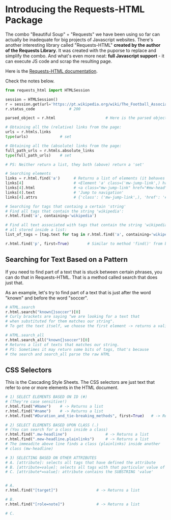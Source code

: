 # Introducing the Requests-HTML Package

The combo "Beautiful Soup" + "Requests" we have been using so far can actually be inadequate for big projects of Javascript websites. There's another interesting library called "Requests-HTML" **created by the author of the Requests Library**. It was created with the puporse to replace and simplify the combo. And what's even more neat: **full Javascript support** - it can execute JS code and scrap the resulting page.

Here is the [Requests-HTML documentation](https://docs.python-requests.org/projects/requests-html/en/latest/).

Check the notes below.

```python
from requests_html import HTMLSession

session = HTMLSession()
r = session.get(url='https://pt.wikipedia.org/wiki/The_Football_Association')
r.status_code               # 200

parsed_object = r.html                      # Here is the parsed object

# Obtaining all the (relative) links from the page:
urls = r.htmls.links
type(urls)              # set

# Obtaining all the (absolute) links from the page:
full_path_urls = r.htmls.absolute_links
type(full_path_urls)    # set

# PS: Neither return a list, they both (above) return a 'set'

# Searching elements
links = r.html.find('a')      # Returns a list of elements (it behaves like the 'find_all()' method from bs4)
links[4]                      # <Element 'a' class=('mw-jump-link',) href='#mw-head'>
links[4].html                 # <a class="mw-jump-link" href="#mw-head">Jump to navigation</a>
links[4].text                 # 'Jump to navigation'
links[4].attrs                # {'class': ('mw-jump-link',), 'href': '#mw-head'}

# Searching for tags that containg a certain 'string'
# Find all tags that contain the string 'wikipedia':
r.html.find('a', containing='wikipedia')

# Find all text associated with tags that contain the string 'wikipedia',
# all stored inside a list:
list_of_tags = [tag.text for tag in r.html.find('a', containing='wikipedia')]

r.html.find('p', first=True)        # Similar to method 'find()' from bs4
```

## Searching for Text Based on a Pattern

If you need to find part of a text that is stuck between certain phrases, you can do that in Requests-HTML. That is a method called search that does just that.

As an example, let's try to find part of a text that is just after the word "known" and before the word "soccer". 

```python
# HTML.search
r.html.search("known{}soccer")[0]
# Curly brackets are saying "we are looking for a text that
# when substituted for them matches our string".
# To get the text itself, we choose the first element -> returns a valid string

# HTML.search_all
r.html.search_all("known{}soccer")[0]
# Returns a list of texts that matches our string.
# PS: Sometimes it may return some bits of tags, that's because
# the search and search_all parse the raw HTML
```

## CSS Selectors

This is the Cascading Style Sheets. The CSS selectors are just text that refer to one or more elements in the HTML document. 

```python
# 1) SELECT ELEMENTS BASED ON ID (#) 
# (They're case sensitive!)
r.html.find("#Name")    # -> Returns a list
r.html.find("#name")    # -> Returns a list
r.html.find("#Duration_and_tie-breaking_methods", first=True)   # -> Returns an element

# 2) SELECT ELEMENTS BASED UPON CLASS (.)
# (You can search for a class inside a class)
r.html.find(".mw-headline")                 # -> Returns a list
r.html.find(".mew-headline.plainlinks")     # -> Returns a list
# The immeadite above line finds a class (plainlinks) inside another
# class (mw-headline)

# 3) SELECTING BASED ON OTHER ATTRIBUTES
# A. [attribute]: selects all tags that have defined the attribute
# B. [attribute=value]: selects all tags with that particular value of the attribute
# C. [attribute*=value]: attribute contains the SUBSTRING 'value'


# A. 
r.html.find("[target]")                 # -> Returns a list

# B.
r.html.find("[role=note]")              # -> Returns a list

# C.


```